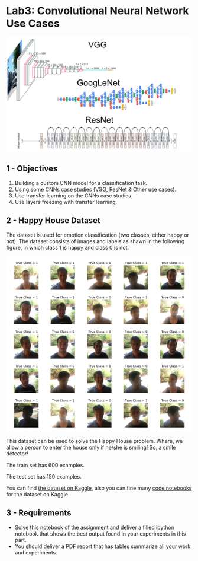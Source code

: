 # Lab3: Convolutional Neural Network Use Cases

![CNN Architectures](cnn_architectures.png)

## 1 - Objectives

1. Building a custom CNN model for a classification task.
2. Using some CNNs case studies (VGG, ResNet & Other use cases).
3. Use transfer learning on the CNNs case studies.
4. Use layers freezing with transfer learning.

## 2 - Happy House Dataset

The dataset is used for emotion classification (two classes, either happy or not). The dataset consists of images and labels as shawn in the following figure, in which class 1 is happy and class 0 is not.

![Happy House](happy_house.png)

This dataset can be used to solve the Happy House problem. Where, we allow a person to enter the house only if he/she is smiling! So, a smile detector!

The train set has 600 examples.

The test set has 150 examples.

You can find [the dataset on Kaggle](https://www.kaggle.com/iarunava/happy-house-dataset), also you can fine many [code notebooks](https://www.kaggle.com/iarunava/happy-house-dataset/code) for the dataset on Kaggle.

## 3 - Requirements

* Solve [this notebook](Lab3.ipynb) of the assignment and deliver a filled ipython notebook that shows the best output found in your experiments in this part.
* You should deliver a PDF report that has tables summarize all your work and experiments.
